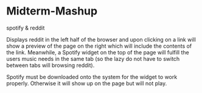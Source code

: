 Midterm-Mashup
==============

spotify &amp; reddit

Displays reddit in the left half of the browser 
and upon clicking on a link will show a preview 
of the page on the right which will include the 
contents of the link. Meanwhile, a Spotify widget
on the top of the page will fulfill the users music
needs in the same tab (so the lazy do not have to 
switch between tabs will browsing reddit).


Spotify must be downloaded onto the system for the 
widget to work properly. Otherwise it will show up
on the page but will not play.


